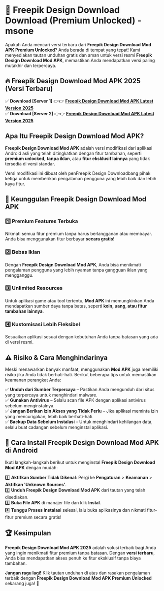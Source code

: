 # 🎯 Freepik Design Download  Download (Premium Unlocked) -  msone

Apakah Anda mencari versi terbaru dari **Freepik Design Download Mod APK Premium Unlocked**? Anda berada di tempat yang tepat! Kami menyediakan tautan unduhan gratis dan aman untuk versi resmi **Freepik Design Download Mod APK**, memastikan Anda mendapatkan versi paling mutakhir dan terpercaya.

## 🔥 Freepik Design Download Mod APK 2025 (Versi Terbaru)

✅ **Download [Server 1]** 👉👉 [**Freepik Design Download Mod APK Latest Version 2025**](https://momento.my/?title=Freepik_Design_Download)  
✅ **Download [Server 2]** 👉👉 [**Freepik Design Download Mod APK Latest Version 2025**](https://momento.my/?title=Freepik_Design_Download)  

## Apa Itu Freepik Design Download Mod APK?

**Freepik Design Download Mod APK** adalah versi modifikasi dari aplikasi Android asli yang telah ditingkatkan dengan fitur tambahan, seperti **premium unlocked**, **tanpa iklan**, atau **fitur eksklusif lainnya** yang tidak tersedia di versi standar.

Versi modifikasi ini dibuat oleh penFreepik Design Downloadbang pihak ketiga untuk memberikan pengalaman pengguna yang lebih baik dan lebih kaya fitur.

## 🎯 Keunggulan Freepik Design Download Mod APK

### 1️⃣ Premium Features Terbuka
Nikmati semua fitur premium tanpa harus berlangganan atau membayar. Anda bisa menggunakan fitur berbayar **secara gratis!**

### 2️⃣ Bebas Iklan
Dengan **Freepik Design Download Mod APK**, Anda bisa menikmati pengalaman pengguna yang lebih nyaman tanpa gangguan iklan yang mengganggu.

### 3️⃣ Unlimited Resources
Untuk aplikasi game atau tool tertentu, **Mod APK** ini memungkinkan Anda mendapatkan sumber daya tanpa batas, seperti **koin, uang, atau fitur tambahan lainnya**.

### 4️⃣ Kustomisasi Lebih Fleksibel
Sesuaikan aplikasi sesuai dengan kebutuhan Anda tanpa batasan yang ada di versi resmi.

## ⚠️ Risiko & Cara Menghindarinya

Meski menawarkan banyak manfaat, menggunakan **Mod APK** juga memiliki risiko jika Anda tidak berhati-hati. Berikut beberapa tips untuk memastikan keamanan perangkat Anda:

✅ **Unduh dari Sumber Terpercaya** – Pastikan Anda mengunduh dari situs yang terpercaya untuk menghindari malware.  
✅ **Gunakan Antivirus** – Selalu scan file APK dengan aplikasi antivirus sebelum menginstalnya.  
✅ **Jangan Berikan Izin Akses yang Tidak Perlu** – Jika aplikasi meminta izin yang mencurigakan, lebih baik berhati-hati.  
✅ **Backup Data Sebelum Instalasi** – Untuk menghindari kehilangan data, selalu buat cadangan sebelum menginstal aplikasi.

## 📌 Cara Install Freepik Design Download Mod APK di Android

Ikuti langkah-langkah berikut untuk menginstal **Freepik Design Download Mod APK** dengan mudah:

1️⃣ **Aktifkan Sumber Tidak Dikenal**: Pergi ke **Pengaturan** > **Keamanan** > **Aktifkan 'Unknown Sources'**.  
2️⃣ **Unduh Freepik Design Download Mod APK** dari tautan yang telah disediakan.  
3️⃣ **Buka File APK** di manajer file dan klik **Instal**.  
4️⃣ **Tunggu Proses Instalasi** selesai, lalu buka aplikasinya dan nikmati fitur-fitur premium secara gratis!

## 🏆 Kesimpulan

**Freepik Design Download Mod APK 2025** adalah solusi terbaik bagi Anda yang ingin menikmati fitur premium tanpa batasan. Dengan **versi terbaru**, Anda bisa mendapatkan akses penuh ke fitur eksklusif tanpa biaya tambahan.

**Jangan ragu lagi!** Klik tautan unduhan di atas dan rasakan pengalaman terbaik dengan **Freepik Design Download Mod APK Premium Unlocked** sekarang juga! 🚀
